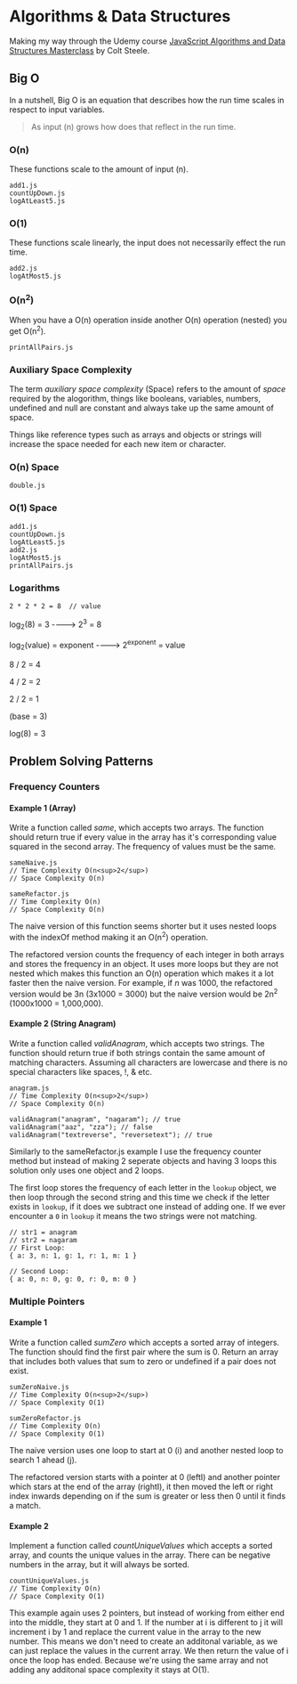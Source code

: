 # Algorithms & Data Structures

Making my way through the Udemy course [JavaScript Algorithms and Data Structures Masterclass](https://www.udemy.com/js-algorithms-and-data-structures-masterclass/) by Colt Steele.

## Big O
In a nutshell, Big O is an equation that describes how the run time scales in respect to input variables.

> As input (n) grows how does that reflect in the run time.

### O(n)
These functions scale to the amount of input (n).
```
add1.js
countUpDown.js
logAtLeast5.js
```

### O(1)
These functions scale linearly, the input does not necessarily effect the run time.
```
add2.js
logAtMost5.js
```

### O(n<sup>2</sup>)
When you have a O(n) operation inside another O(n) operation (nested) you get O(n<sup>2</sup>).
```
printAllPairs.js
```

### Auxiliary Space Complexity
The term *auxiliary space complexity* (Space) refers to the amount of _space_ required by the alogorithm, things like booleans, variables, numbers, undefined and null are constant and always take up the same amount of space.

Things like reference types such as arrays and objects or strings will increase the space needed for each new item or character.

### O(n) Space
```
double.js
```

### O(1) Space
```
add1.js
countUpDown.js
logAtLeast5.js
add2.js
logAtMost5.js
printAllPairs.js
```

### Logarithms
```2 * 2 * 2 = 8  // value```

log<sub>2</sub>(8) = 3 ----> 2<sup>3</sup> = 8 

log<sub>2</sub>(value) = exponent ----> 2<sup>exponent</sup> = value

8 / 2 = 4

4 / 2 = 2

2 / 2 = 1

(base = 3)

log(8) = 3

## Problem Solving Patterns

### Frequency Counters

#### Example 1 (Array)
Write a function called *same*, which accepts two arrays. The function should return true if every value in the array has it's corresponding value squared in the second array. The frequency of values must be the same.

```
sameNaive.js
// Time Complexity O(n<sup>2</sup>)
// Space Complexity O(n)

sameRefactor.js
// Time Complexity O(n)
// Space Complexity O(n)
```

The naive version of this function seems shorter but it uses nested loops with the indexOf method making it an O(n<sup>2</sup>) operation.

The refactored version counts the frequency of each integer in both arrays and stores the frequency in an object. It uses more loops but they are not nested which makes this function an O(n) operation which makes it a lot faster then the naive version. For example, if _n_ was 1000, the refactored version would be 3n (3x1000 = 3000) but the naive version would be 2n<sup>2</sup> (1000x1000 = 1,000,000).

#### Example 2 (String Anagram)
Write a function called *validAnagram*, which accepts two strings. The function should return true if both strings contain the same amount of matching characters. Assuming all characters are lowercase and there is no special characters like spaces, !, & etc.

```
anagram.js
// Time Complexity O(n<sup>2</sup>)
// Space Complexity O(n)

validAnagram("anagram", "nagaram"); // true
validAnagram("aaz", "zza"); // false
validAnagram("textreverse", "reversetext"); // true
```

Similarly to the sameRefactor.js example I use the frequency counter method but instead of making 2 seperate objects and having 3 loops this solution only uses one object and 2 loops.

The first loop stores the frequency of each letter in the ```lookup``` object, we then loop through the second string and this time we check if the letter exists in  ```lookup```, if it does we subtract one instead of adding one. If we ever encounter a ```0``` in ```lookup``` it means the two strings were not matching. 

```
// str1 = anagram
// str2 = nagaram
// First Loop:
{ a: 3, n: 1, g: 1, r: 1, m: 1 }

// Second Loop:
{ a: 0, n: 0, g: 0, r: 0, m: 0 }
```

### Multiple Pointers

#### Example 1
Write a function called _sumZero_ which accepts a sorted array of integers. The function should find the first pair where the sum is 0. Return an array that includes both values that sum to zero or undefined if a pair does not exist.

```
sumZeroNaive.js
// Time Complexity O(n<sup>2</sup>)
// Space Complexity O(1)

sumZeroRefactor.js
// Time Complexity O(n)
// Space Complexity O(1)
```

The naive version uses one loop to start at 0 (i) and another nested loop to search 1 ahead (j).

The refactored version starts with a pointer at 0 (leftI) and another pointer which stars at the end of the array (rightI), it then moved the left or right index inwards depending on if the sum is greater or less then 0 until it finds a match.

#### Example 2
Implement a function called _countUniqueValues_ which accepts a sorted array, and counts the unique values in the array. There can be negative numbers in the array, but it will always be sorted.

```
countUniqueValues.js
// Time Complexity O(n)
// Space Complexity O(1)
```

This example again uses 2 pointers, but instead of working from either end into the middle, they start at 0 and 1. If the number at i is different to j it will increment i by 1 and replace the current value in the array to the new number. This means we don't need to create an additonal variable, as we can just replace the values in the current array. We then return the value of i once the loop has ended. Because we're using the same array and not adding any additonal space complexity it stays at O(1).